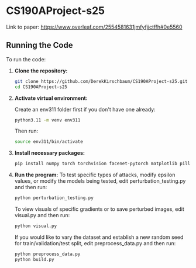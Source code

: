 # CS190AProject-s25

Link to paper: https://www.overleaf.com/2554581631jmfyfjjctffh#0e5560

## Running the Code

To run the code:

1. **Clone the repository:**
   ```bash
   git clone https://github.com/DerekKirschbaum/CS190AProject-s25.git
   cd CS190AProject-s25

2. **Activate virtual environment:**
   
   Create an env311 folder first if you don't have one already:
   ```bash
   python3.11 -m venv env311
   ```

   Then run:
   ```bash
   source env311/bin/activate
   ```

4. **Install necessary packages:**
   ```bash
   pip install numpy torch torchvision facenet-pytorch matplotlib pillow insightface transforms 

5. **Run the program:**
   To test specific types of attacks, modify epsilon values, or modify the models being tested, edit perturbation_testing.py and then run:
   ```bash
   python perturbation_testing.py
   ```
   To view visuals of specific gradients or to save perturbed images, edit visual.py and then run:
   ```bash
   python visual.py
   ```
   If you would like to vary the dataset and establish a new random seed for train/validation/test split, edit preprocess_data.py and then run:
   ```bash
   python preprocess_data.py
   python build.py
   ```

